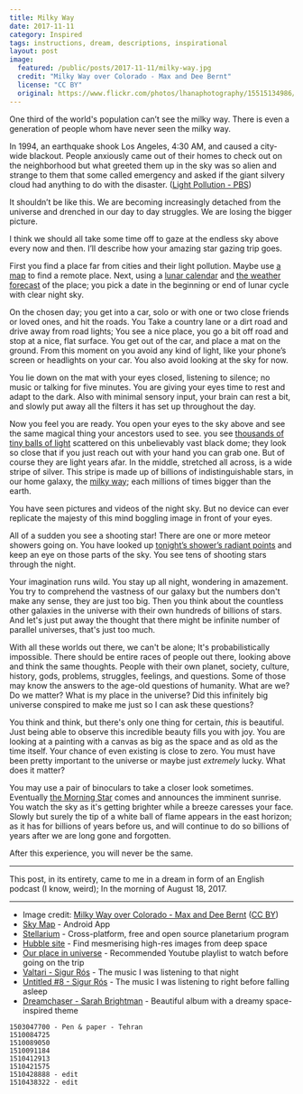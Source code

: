 ```yaml
---
title: Milky Way
date: 2017-11-11
category: Inspired
tags: instructions, dream, descriptions, inspirational
layout: post
image:
  featured: /public/posts/2017-11-11/milky-way.jpg
  credit: "Milky Way over Colorado - Max and Dee Bernt"
  license: "CC BY"
  original: https://www.flickr.com/photos/lhanaphotography/15515134986/
---
```


One third of the world's population can’t see the milky way. There is even a generation of people whom have never seen the milky way. 

In 1994, an earthquake shook Los Angeles, 4:30 AM, and caused a city-wide blackout. People anxiously came out of their homes to check out on the neighborhood but what greeted them up in the sky was so alien and strange to them that some called emergency and asked if the giant silvery cloud had anything to do with the disaster. ([Light Pollution - PBS](http://www.pbs.org/seeinginthedark/astronomy-topics/light-pollution.html))

It shouldn’t be like this. We are becoming increasingly detached from the universe and drenched in our day to day struggles. We are losing the bigger picture.

I think we should all take some time off to gaze at the endless sky above every now and then. I’ll describe how your amazing star gazing trip goes. 

First you find a place far from cities and their light pollution. Maybe use [a map](http://darksitefinder.com/maps/world.html) to find a remote place. Next, using a [lunar calendar](https://www.timeanddate.com/moon/phases/) and [the weather forecast](https://clearoutside.com) of the place; you pick a date in the beginning or end of lunar cycle with clear night sky.

On the chosen day; you get into a car, solo or with one or two close friends or loved ones, and hit the roads. You Take a country lane or a dirt road and drive away from road lights; You see a nice place, you go a bit off road and stop at a nice, flat surface. You get out of the car, and place a mat on the ground. From this moment on you avoid any kind of light, like your phone’s screen or headlights on your car. You also avoid looking at the sky for now.

You lie down on the mat with your eyes closed, listening to silence; no music or talking for five minutes. You are giving your eyes time to rest and adapt to the dark. Also with minimal sensory input, your brain can rest a bit, and slowly put away all the filters it has set up throughout the day. 

Now you feel you are ready. You open your eyes to the sky above and see the same magical thing your ancestors used to see. you see [thousands of tiny balls of light](http://www.skyandtelescope.com/astronomy-resources/how-many-stars-night-sky-09172014/) scattered on this unbelievably vast black dome; they look so close that if you just reach out with your hand you can grab one. But of course they are light years afar. In the middle, stretched all across, is a wide stripe of silver. This stripe is made up of billions of indistinguishable stars, in our home galaxy, the [milky way](https://en.wikipedia.org/wiki/Milky_Way); each millions of times bigger than the earth.

You have seen pictures and videos of the night sky. But no device can ever replicate the majesty of this mind boggling image in front of your eyes.

All of a sudden you see a shooting star! There are one or more meteor showers going on. You have looked up [tonight’s shower’s radiant points](https://www.amsmeteors.org/meteor-showers/meteor-shower-calendar/) and keep an eye on those parts of the sky. You see tens of shooting stars through the night.

Your imagination runs wild. You stay up all night, wondering in amazement. You try to comprehend the vastness of our galaxy but the numbers don't make any sense, they are just too big. Then you think about the countless other galaxies in the universe with their own hundreds of billions of stars. And let's just put away the thought that there might be infinite number of parallel universes, that's just too much.

With all these worlds out there, we can't be alone; It's probabilistically impossible. There should be entire races of people out there, looking above and think the same thoughts. People with their own planet, society, culture, history, gods, problems, struggles, feelings, and questions. Some of those may know the answers to the age-old questions of humanity. What are we? Do we matter? What is my place in the universe? Did this infinitely big universe conspired to make me just so I can ask these questions?

You think and think, but there's only one thing for certain, *this* is beautiful. Just being able to observe this incredible beauty fills you with joy. You are looking at a painting with a canvas as big as the space and as old as the time itself. Your chance of even existing is close to zero. You must have been pretty important to the universe or maybe just *extremely* lucky. What does it matter?

You may use a pair of binoculars to take a closer look sometimes. Eventually [the Morning Star](https://en.wikipedia.org/wiki/Venus#Observation) comes and announces the imminent sunrise. You watch the sky as it's getting brighter while a breeze caresses your face. Slowly but surely the tip of a white ball of flame appears in the east horizon; as it has for billions of years before us, and will continue to do so billions of years after we are long gone and forgotten.

After this experience, you will never be the same.

---

This post, in its entirety, came to me in a dream in form of an English podcast (I know, weird); In the morning of August 18, 2017.

---
- Image credit: [Milky Way over Colorado - Max and Dee Bernt](https://www.flickr.com/photos/lhanaphotography/15515134986/) ([CC BY](https://creativecommons.org/licenses/by/2.0/))
- [Sky Map](https://play.google.com/store/apps/details?id=com.google.android.stardroid&hl=en) - Android App  
- [Stellarium](http://www.stellarium.org/) - Cross-platform, free and open source planetarium program  
- [Hubble site](http://hubblesite.org/) - Find mesmerising high-res images from deep space  
- [Our place in universe](https://www.youtube.com/playlist?list=PLflfic2qZOnFwbEp1gy7YhAxDc5GLVtVv) - Recommended Youtube playlist to watch before going on the trip  
- [Valtari - Sigur Rós](https://www.youtube.com/playlist?list=PLngxw98Y5Jeiv7tJujqVjE_hvbF7arnqL) - The music I was listening to that night  
- [Untitled #8 - Sigur Rós](https://www.youtube.com/watch?v=wrazExh7y1I&index=8&list=PLhThZKYHRb1CWCHctw77MQzSHt1NUKTKw) - The music I was listening to right before falling asleep  
- [Dreamchaser - Sarah Brightman](https://en.wikipedia.org/wiki/Dreamchaser) - Beautiful album with a dreamy space-inspired theme  

```
1503047700 - Pen & paper - Tehran  
1510084725  
1510089050  
1510091184  
1510412913  
1510421575  
1510428888 - edit  
1510438322 - edit  
```
